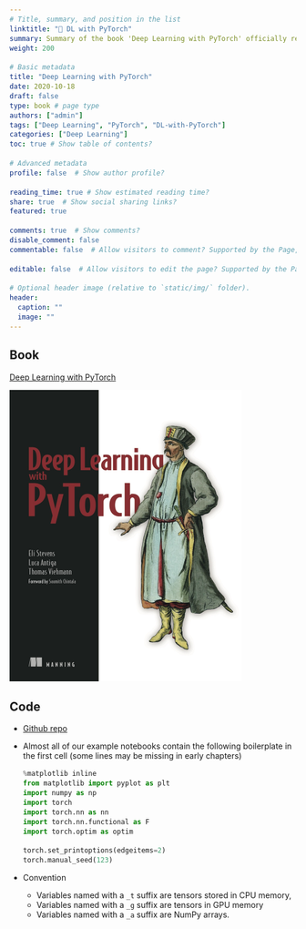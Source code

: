 ```yaml
---
# Title, summary, and position in the list
linktitle: "📖 DL with PyTorch"
summary: Summary of the book 'Deep Learning with PyTorch' officially released by PyTorch.
weight: 200

# Basic metadata
title: "Deep Learning with PyTorch"
date: 2020-10-18
draft: false
type: book # page type
authors: ["admin"]
tags: ["Deep Learning", "PyTorch", "DL-with-PyTorch"]
categories: ["Deep Learning"]
toc: true # Show table of contents?

# Advanced metadata
profile: false  # Show author profile?

reading_time: true # Show estimated reading time?
share: true  # Show social sharing links?
featured: true

comments: true  # Show comments?
disable_comment: false
commentable: false  # Allow visitors to comment? Supported by the Page, Post, and Docs content types.

editable: false  # Allow visitors to edit the page? Supported by the Page, Post, and Docs content types.

# Optional header image (relative to `static/img/` folder).
header:
  caption: ""
  image: ""
---
```


## Book

[Deep Learning with PyTorch](https://pytorch.org/deep-learning-with-pytorch)

<img src="https://raw.githubusercontent.com/EckoTan0804/upic-repo/master/uPic/deep-learning-thumbnail.png" alt="img" style="zoom:50%;" />

## Code

- [Github repo](https://github.com/deep-learning-with-pytorch/dlwpt-code)

- Almost all of our example notebooks contain the following boilerplate in the first cell (some lines may be missing in early chapters)

  ```python
  %matplotlib inline
  from matplotlib import pyplot as plt
  import numpy as np
  import torch
  import torch.nn as nn
  import torch.nn.functional as F 
  import torch.optim as optim
  
  torch.set_printoptions(edgeitems=2) 
  torch.manual_seed(123)
  ```

- Convention
  - Variables named with a `_t` suffix are tensors stored in CPU memory, 
  - Variables named with a `_g` suffix are tensors in GPU memory
  - Variables named with a `_a` suffix  are NumPy arrays.
